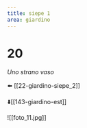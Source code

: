 ```yaml
---
title: siepe 1
area: giardino
---
```

# 20
_Uno strano vaso_

⬅️ [[22-giardino-siepe_2]]

⬇️[[143-giardino-est]] 

![[foto_11.jpg]]